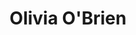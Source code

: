 ---
title: Olivia O'Brien
domain: http://www.oliviaobrienmusic.com/
image: ../images/projects/oliviaobrien.png
---